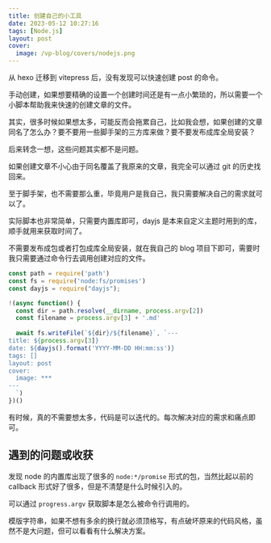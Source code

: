 ```yaml
---
title: 创建自己的小工具
date: 2023-05-12 10:27:16
tags: [Node.js]
layout: post
cover:
  image: /vp-blog/covers/nodejs.png
---
```


从 hexo 迁移到 vitepress 后，没有发现可以快速创建 post 的命令。

手动创建，如果想要精确的设置一个创建时间还是有一点小繁琐的，所以需要一个小脚本帮助我来快速的创建文章的文件。

其实，很多时候如果想太多，可能反而会拖累自己，比如我会想，如果创建的文章同名了怎么办？要不要用一些脚手架的三方库来做？要不要发布成库全局安装？

后来转念一想，这些问题其实都不是问题。

如果创建文章不小心由于同名覆盖了我原来的文章，我完全可以通过 git 的历史找回来。

至于脚手架，也不需要那么重，毕竟用户是我自己，我只需要解决自己的需求就可以了。

实际脚本也非常简单，只需要内置库即可，dayjs 是本来自定义主题时用到的库，顺手就用来获取时间了。

不需要发布成包或者打包成库全局安装，就在我自己的 blog 项目下即可，需要时我只需要通过命令行去调用创建对应的文件。

```javascript
const path = require('path')
const fs = require('node:fs/promises')
const dayjs = require("dayjs");

!(async function() {
  const dir = path.resolve(__dirname, process.argv[2])
  const filename = process.argv[3] + '.md'
  
  await fs.writeFile(`${dir}/${filename}`, `---
title: ${process.argv[3]}
date: ${dayjs().format('YYYY-MM-DD HH:mm:ss')}
tags: []
layout: post
cover:
  image: ***
---
  `)
})()
```

有时候，真的不需要想太多，代码是可以迭代的。每次解决对应的需求和痛点即可。


## 遇到的问题或收获

发现 node 的内置库出现了很多的 `node:*/promise` 形式的包，当然比起以前的 callback 形式好了很多，但是不清楚是什么时候引入的。

可以通过 `progress.argv` 获取脚本是怎么被命令行调用的。

模版字符串，如果不想有多余的换行就必须顶格写，有点破坏原来的代码风格，虽然不是大问题，但可以看看有什么解决方案。
